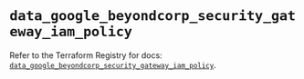 # `data_google_beyondcorp_security_gateway_iam_policy`

Refer to the Terraform Registry for docs: [`data_google_beyondcorp_security_gateway_iam_policy`](https://registry.terraform.io/providers/hashicorp/google/6.46.0/docs/data-sources/beyondcorp_security_gateway_iam_policy).

